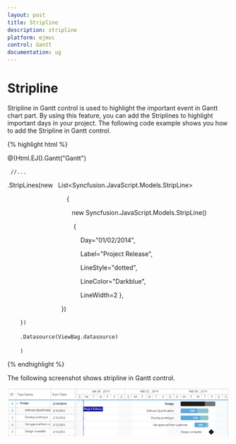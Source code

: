 ```yaml
---
layout: post
title: Stripline
description: stripline
platform: ejmvc
control: Gantt
documentation: ug
---
```


# Stripline

Stripline in Gantt control is used to highlight the important event in Gantt chart part. By using this feature, you can add the Striplines to highlight important days in your project. The following code example shows you how to add the Stripline in Gantt control.





{% highlight html %}



@(Html.EJ().Gantt("Gantt")

     //...

 .StripLines(new   List<Syncfusion.JavaScript.Models.StripLine> 

                                  {

                                     new Syncfusion.JavaScript.Models.StripLine()

                                      { 

                                          Day="01/02/2014", 

                                          Label="Project Release", 

                                          LineStyle="dotted",

                                          LineColor="Darkblue",

                                          LineWidth=2 }, 

                               })

        })                                   	

        .Datasource(ViewBag.datasource)

        )



{% endhighlight %}





The following screenshot shows stripline in Gantt control.



![](Stripline_images/Stripline_img1.png)



